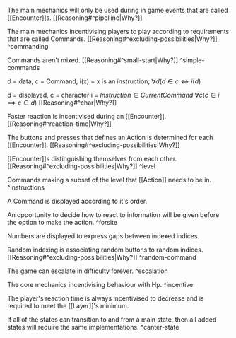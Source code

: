 The main mechanics will only be used during in game events that are called [[Encounter]]s. [[Reasoning#^pipelline|Why?]] 

The main mechanics incentivising players to play according to requirements that are called Commands. [[Reasoning#^excluding-possibilities|Why?]] 
^commanding

Commands aren't mixed. [[Reasoning#^small-start|Why?]] 
^simple-commands

d = data, c = Command,
i(x) = x is an instruction,
$\forall d(d\in c\Longleftrightarrow i(d)$ 

d = displayed, c = character
i = $Instruction\in Current Command$
$\forall c(c\in i\implies c\in d)$ [[Reasoning#^char|Why?]] 

Faster reaction is incentivised during an [[Encounter]]. [[Reasoning#^reaction-time|Why?]] 

The buttons and presses that defines an Action is determined for each [[Encounter]]. [[Reasoning#^excluding-possibilities|Why?]] 

[[Encounter]]s distinguishing themselves from each other. [[Reasoning#^excluding-possibilities|Why?]] 
^level

Commands making a subset of the level that [[Action]] needs to be in.
^instructions

A Command is displayed according to it's order. 

An opportunity to decide how to react to information will be given before the option to make the action.
^forsite

Numbers are displayed to express gaps between indexed indices.

Random indexing is associating random buttons to random indices. [[Reasoning#^excluding-possibilities|Why?]] 
^random-command

The game can escalate in difficulty forever.
^escalation

The core mechanics incentivising behaviour with Hp. 
^incentive

The player's reaction time is always incentivised to decrease and is required to meet the [[Layer]]'s minimum.

If all of the states can transition to and from a main state, then all added states will require the same implementations.
^canter-state